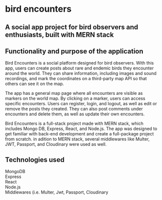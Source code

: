 # bird encounters

<h2>A social app project for bird observers and enthusiasts, built with MERN stack</h2>

<h2>Functionality and purpose of the application</h2>
<p>
Bird Encounters is a social platform designed for bird observers. With this app, users can create posts about rare and endemic birds they encounter around the world. They can share information, including images and sound recordings, and mark the coordinates on a third-party map API so that others can see it on the map.

The app has a general map page where all encounters are visible as markers on the world map. By clicking on a marker, users can access specific encounters. Users can register, login, and logout, as well as edit or remove the posts they created. They can also post comments under encounters and delete them, as well as update their own encounters.

Bird Encounters is a full-stack project made with MERN stack, which includes Mongo DB, Express, React, and Node.js. The app was designed to get familiar with back-end development and create a full-package project from scratch. in adition to MERN stack, several middlewares like Multer, JWT, Passport, and Cloudinary were used as well.

</p>
  
<h2>Technologies used</h2>
<p>
MongoDB
<br>
Express
<br>
React
<br>
Node.js
<br>
Middlewares (i.e. Multer, Jwt, Passport, Cloudinary
<br>
